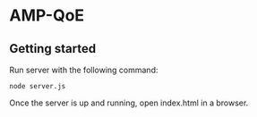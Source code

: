 # AMP-QoE



## Getting started
Run server with the following command:
```
node server.js
```
Once the server is up and running, open index.html in a browser.